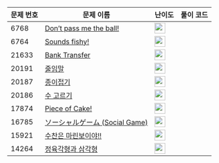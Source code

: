 | 문제 번호 | 문제 이름 | 난이도 | 풀이 코드 |
| --- | --- | --- | --- |
| 6768 | [Don’t pass me the ball!](https://www.acmicpc.net/problem/6768) | <img height="25px" width="25px=" src="https://static.solved.ac/tier_small/2.svg"/> |  |
| 6764 | [Sounds fishy!](https://www.acmicpc.net/problem/6764) | <img height="25px" width="25px=" src="https://static.solved.ac/tier_small/2.svg"/> |  |
| 21633 | [Bank Transfer](https://www.acmicpc.net/problem/21633) | <img height="25px" width="25px=" src="https://static.solved.ac/tier_small/2.svg"/> |  |
| 20191 | [줄임말](https://www.acmicpc.net/problem/20191) | <img height="25px" width="25px=" src="https://static.solved.ac/tier_small/14.svg"/> |  |
| 20187 | [종이접기](https://www.acmicpc.net/problem/20187) | <img height="25px" width="25px=" src="https://static.solved.ac/tier_small/13.svg"/> |  |
| 20186 | [수 고르기](https://www.acmicpc.net/problem/20186) | <img height="25px" width="25px=" src="https://static.solved.ac/tier_small/8.svg"/> |  |
| 17874 | [Piece of Cake!](https://www.acmicpc.net/problem/17874) | <img height="25px" width="25px=" src="https://static.solved.ac/tier_small/2.svg"/> |  |
| 16785 | [ソーシャルゲーム (Social Game)](https://www.acmicpc.net/problem/16785) | <img height="25px" width="25px=" src="https://static.solved.ac/tier_small/2.svg"/> |  |
| 15921 | [수찬은 마린보이야!!](https://www.acmicpc.net/problem/15921) | <img height="25px" width="25px=" src="https://static.solved.ac/tier_small/2.svg"/> |  |
| 14264 | [정육각형과 삼각형](https://www.acmicpc.net/problem/14264) | <img height="25px" width="25px=" src="https://static.solved.ac/tier_small/2.svg"/> |  |

